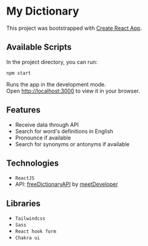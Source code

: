 # My Dictionary

This project was bootstrapped with [Create React App](https://github.com/facebook/create-react-app).

## Available Scripts

In the project directory, you can run:

`npm start`

Runs the app in the development mode.\
Open [http://localhost:3000](http://localhost:3000) to view it in your browser.

## Features

- Receive data through API
- Search for word's definitions in English
- Pronounce if available
- Search for synonyms or antonyms if available

## Technologies

- `ReactJS`
- API: [freeDictionaryAPI](https://github.com/meetDeveloper/freeDictionaryAPI) by [meetDeveloper](https://github.com/meetDeveloper)

## Libraries

- `Tailwindcss`
- `Sass`
- `React hook form`
- `Chakra ui`
